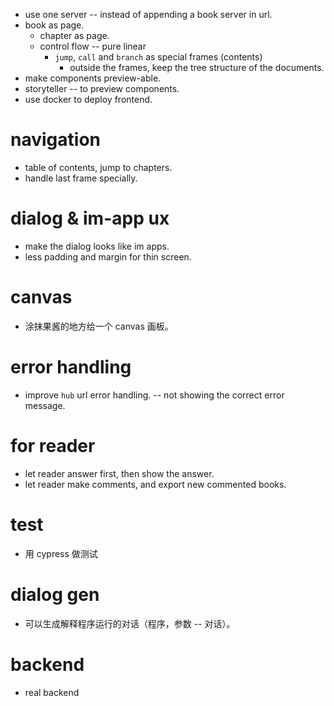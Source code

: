 - use one server -- instead of appending a book server in url.
- book as page.
  - chapter as page.
  - control flow -- pure linear
    - `jump`, `call` and `branch` as special frames (contents)
      - outside the frames, keep the tree structure of the documents.
- make components preview-able.
- storyteller -- to preview components.
- use docker to deploy frontend.
# navigation
- table of contents, jump to chapters.
- handle last frame specially.
# dialog & im-app ux
- make the dialog looks like im apps.
- less padding and margin for thin screen.
# canvas
- 涂抹果酱的地方给一个 canvas 画板。
# error handling
- improve `hub` url error handling. -- not showing the correct error message.
# for reader
- let reader answer first, then show the answer.
- let reader make comments, and export new commented books.
# test
- 用 cypress 做测试
# dialog gen
- 可以生成解释程序运行的对话（程序，参数 -- 对话）。
# backend
- real backend
